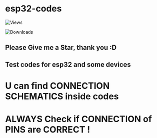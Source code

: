 # esp32-codes
![Views](https://komarev.com/ghpvc/?username=esp32-codes&label=Profile%20Views&color=0e75b6&style=flat)

![Downloads](https://img.shields.io/github/downloads/Fattcat/esp32-codes/total?style=flat-square)

## Please Give me a Star, thank you :D
## Test codes for esp32 and some devices
# U can find CONNECTION SCHEMATICS inside codes
# ALWAYS Check if CONNECTION of PINS are CORRECT !
